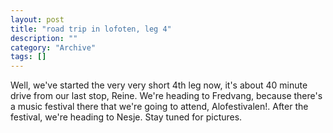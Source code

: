 ```yaml
--- 
layout: post 
title: "road trip in lofoten, leg 4"
description: ""
category: "Archive"
tags: []
---  
```

Well, we've started the very very short 4th leg now, it's about 40 minute drive from our last stop, Reine. We're heading to Fredvang, because there's a music festival there that we're going to attend, Alofestivalen!.
 After the festival, we're heading to Nesje. Stay tuned for pictures.
